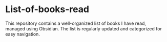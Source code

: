# List-of-books-read
This repository contains a well-organized list of books I have read, managed using Obsidian. The list is regularly updated and categorized for easy navigation.
